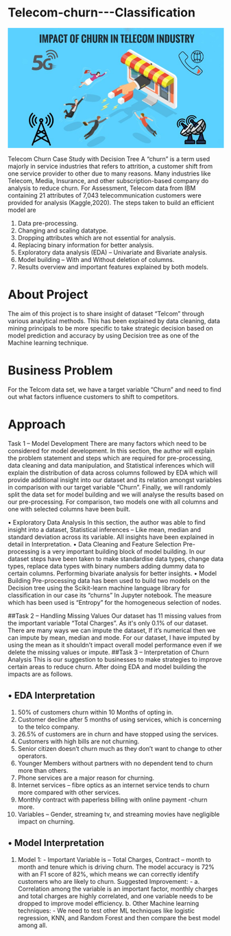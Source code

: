 # Telecom-churn---Classification

![Image rep](https://github.com/KunalKanade22/KunalKanade22/blob/main/Image%20rep/telecom.jpeg)

Telecom Churn Case Study with Decision Tree
A “churn” is a term used majorly in service industries that refers to attrition, a customer shift from one service provider to other due to many reasons. Many industries like Telecom, Media, Insurance, and other subscription-based company do analysis to reduce churn. For Assessment, Telecom data from IBM containing 21 attributes of 7,043 telecommunication customers were provided for analysis (Kaggle,2020). 
The steps taken to build an efficient model are 
1.	Data pre-processing.
2.	 Changing and scaling datatype. 
3.	Dropping attributes which are not essential for analysis. 
4.	Replacing binary information for better analysis.
5.	Exploratory data analysis (EDA) – Univariate and Bivariate analysis.
6.	Model building – With and Without deletion of columns. 
7.	Results overview and important features explained by both models.

# About Project
The aim of this project is to share insight of dataset “Telcom” through various analytical methods. This has been explained by data cleaning, data mining principals to be more specific to take strategic decision based on model prediction and accuracy by using Decision tree as one of the Machine learning technique.


# Business Problem

For the Telcom data set, we have a target variable “Churn” and need to find out what factors influence customers to shift to competitors. 


# Approach

Task 1 – Model Development
There are many factors which need to be considered for model development. In this section, the author will explain the problem statement and steps which are required for pre-processing, data cleaning and data manipulation, and Statistical inferences which will explain the distribution of data across columns followed by EDA which will provide additional insight into our dataset and its relation amongst variables in comparison with our target variable “Churn”. Finally, we will randomly split the data set for model building and we will analyse the results based on our pre-processing. For comparison, two models one with all columns and one with selected columns have been built.


•	Exploratory Data Analysis
In this section, the author was able to find insight into a dataset, Statistical inferences – Like mean, median and standard deviation across its variable. All insights have been explained in detail in Interpretation. 
•	Data Cleaning and Feature Selection
Pre-processing is a very important building block of model building. In our dataset steps have been taken to make standardise data types, change data types, replace data types with binary numbers adding dummy data to certain columns. Performing bivariate analysis for better insights. 
•	Model Building 
Pre-processing data has been used to build two models on the Decision tree using the Scikit-learn machine language library for classification in our case its “churns” In Jupyter notebook.  The measure which has been used is “Entropy” for the homogeneous selection of nodes.  

##Task 2 – Handling Missing Values
Our dataset has 11 missing values from the important variable “Total Charges”. As it's only 0.1% of our dataset. There are many ways we can impute the dataset, If it’s numerical then we can impute by mean, median and mode. For our dataset, I have imputed by using the mean as it shouldn’t impact overall model performance even if we delete the missing values or impute. 
##Task 3 – Interpretation of Churn Analysis
This is our suggestion to businesses to make strategies to improve certain areas to reduce churn. After doing EDA and model building the impacts are as follows. 
 
## •	EDA Interpretation
1.	50% of customers churn within 10 Months of opting in. 
2.	Customer decline after 5 months of using services, which is concerning to the telco company.
3.	26.5% of customers are in churn and have stopped using the services.
4.	Customers with high bills are not churning.
5.	Senior citizen doesn’t churn much as they don’t want to change to other operators.
6.	Younger Members without partners with no dependent tend to churn more than others.
7.	Phone services are a major reason for churning.
8.	Internet services – fibre optics as an internet service tends to churn more compared with other services.
9.	Monthly contract with paperless billing with online payment -churn more. 
10.	Variables – Gender, streaming tv, and streaming movies have negligible impact on churning. 

## •	Model Interpretation
1.	Model 1: - Important Variable is – Total Charges, Contract – month to month and tenure which is driving churn. The model accuracy is 72% with an F1 score of 82%, which means we can correctly identify customers who are likely to churn. 
Suggested Improvement: - 
a.	Correlation among the variable is an important factor, monthly charges and total charges are highly correlated, and one variable needs to be dropped to improve model efficiency. 
b.	Other Machine learning techniques: - We need to test other ML techniques like logistic regression, KNN, and Random Forest and then compare the best model among all. 

